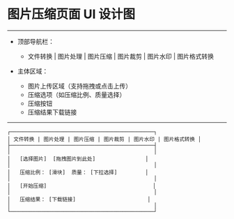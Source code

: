 # 图片压缩页面 UI 设计图

---

- 顶部导航栏：
  - 文件转换 | 图片处理 | 图片压缩 | 图片裁剪 | 图片水印 | 图片格式转换

- 主体区域：
  - 图片上传区域（支持拖拽或点击上传）
  - 压缩选项（如压缩比例、质量选择）
  - 压缩按钮
  - 压缩结果下载链接

---

```
┌──────────────────────────────────────────────┐
│ 文件转换 | 图片处理 | 图片压缩 | 图片裁剪 | 图片水印 | 图片格式转换 │
├──────────────────────────────────────────────┤
│                                              │
│   [选择图片]  [拖拽图片到此处]                │
│                                              │
│   压缩比例： [滑块]  质量： [下拉选择]         │
│                                              │
│   [开始压缩]                                  │
│                                              │
│   压缩结果： [下载链接]                       │
│                                              │
└──────────────────────────────────────────────┘
``` 